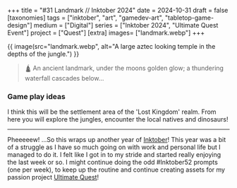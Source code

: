 +++
title = "#31 Landmark // Inktober 2024"
date = 2024-10-31
draft =  false
[taxonomies]
tags = ["inktober", "art", "gamedev-art", "tabletop-game-design"]
medium = ["Digital"]
series = ["Inktober 2024", "Ultimate Quest Event"]
project = ["Quest"]
[extra]
images= ["landmark.webp"]
+++

{{ image(src="landmark.webp", alt="A large aztec looking temple in the depths of the jungle.") }}

> 🛕 An ancient landmark, under the moons golden glow; a thundering waterfall cascades below...

### Game play ideas

I think this will be the settlement area of the 'Lost Kingdom' realm. From here you will explore the jungles, encounter the local natives and dinosaurs!

---

Pheeeeew! ...So this wraps up another year of [Inktober](/inktober/)! This year was a bit of a struggle as I have so much going on with work and personal life but I managed to do it. I felt like I got in to my stride and started really enjoying the last week or so. I might continue doing the odd #Inktober52 prompts (one per week), to keep up the routine and continue creating assets for my passion project [Ultimate Quest](/projects/quest/)!
